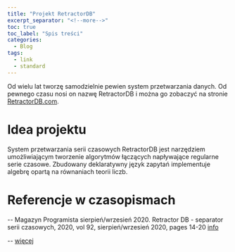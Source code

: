```yaml
---
title: "Projekt RetractorDB"
excerpt_separator: "<!--more-->"
toc: true
toc_label: "Spis treści"
categories:
  - Blog
tags:
  - link
  - standard
---
```


Od wielu lat tworzę samodzielnie pewien system przetwarzania danych. Od pewnego czasu nosi on nazwę RetractorDB i można go zobaczyć na stronie [RetractorDB.com](https://retractordb.com).

# Idea projektu

System przetwarzania serii czasowych RetractorDB jest narzędziem umożliwiającym tworzenie algorytmów łączących napływające regularne serie czasowe.
Zbudowany deklaratywny język zapytań implementuje algebrę opartą na równaniach teorii liczb.

# Referencje w czasopismach

-- Magazyn Programista sierpień/wrzesień 2020. Retractor DB - separator serii czasowych, 2020, vol 92, sierpień/wrzesień 2020, pages 14-20 [info](https://programistamag.pl/programista-5-2020-92/)

-- [więcej](https://widera.com.pl/blog/publikacje/)
